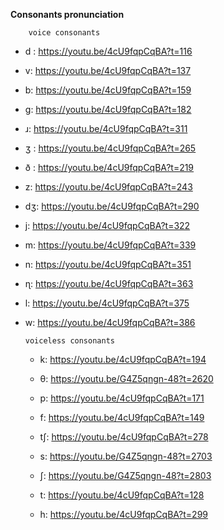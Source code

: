 **Consonants pronunciation**

        voice consonants
- d : https://youtu.be/4cU9fqpCqBA?t=116

- v: https://youtu.be/4cU9fqpCqBA?t=137

- b: https://youtu.be/4cU9fqpCqBA?t=159

- g: https://youtu.be/4cU9fqpCqBA?t=182

- ɹ: https://youtu.be/4cU9fqpCqBA?t=311

- ʒ : https://youtu.be/4cU9fqpCqBA?t=265
 
- ð : https://youtu.be/4cU9fqpCqBA?t=219

- z: https://youtu.be/4cU9fqpCqBA?t=243

- dʒ: https://youtu.be/4cU9fqpCqBA?t=290

- j: https://youtu.be/4cU9fqpCqBA?t=322

- m: https://youtu.be/4cU9fqpCqBA?t=339

- n: https://youtu.be/4cU9fqpCqBA?t=351

- ɳ: https://youtu.be/4cU9fqpCqBA?t=363

- l: https://youtu.be/4cU9fqpCqBA?t=375

- w: https://youtu.be/4cU9fqpCqBA?t=386



      voiceless consonants

   - k: https://youtu.be/4cU9fqpCqBA?t=194
    
   - θ: https://youtu.be/G4Z5qngn-48?t=2620
   
   - p: https://youtu.be/4cU9fqpCqBA?t=171
   
   - f: https://youtu.be/4cU9fqpCqBA?t=149
   
   - tʃ: https://youtu.be/4cU9fqpCqBA?t=278
   
   - s: https://youtu.be/G4Z5qngn-48?t=2703
   
   - ʃ: https://youtu.be/G4Z5qngn-48?t=2803
   
   - t: https://youtu.be/4cU9fqpCqBA?t=128
   
   - h: https://youtu.be/4cU9fqpCqBA?t=299
   